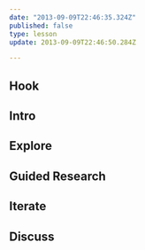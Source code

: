 ```yaml
---
date: "2013-09-09T22:46:35.324Z"
published: false
type: lesson
update: 2013-09-09T22:46:50.284Z

---
```


## Hook
<!-- -->
## Intro
<!-- -->
## Explore
<!-- -->
## Guided Research
<!-- -->
## Iterate
<!-- -->
## Discuss
